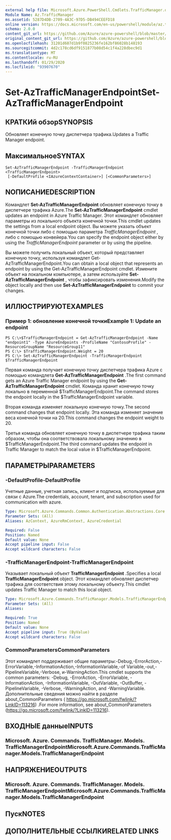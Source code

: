 ```yaml
---
external help file: Microsoft.Azure.PowerShell.Cmdlets.TrafficManager.dll-Help.xml
Module Name: Az.TrafficManager
ms.assetid: 5287D4DB-2709-4A3C-97D5-DB494CEEFD18
online version: https://docs.microsoft.com/en-us/powershell/module/az.trafficmanager/set-aztrafficmanagerendpoint
schema: 2.0.0
content_git_url: https://github.com/Azure/azure-powershell/blob/master/src/TrafficManager/TrafficManager/help/Set-AzTrafficManagerEndpoint.md
original_content_git_url: https://github.com/Azure/azure-powershell/blob/master/src/TrafficManager/TrafficManager/help/Set-AzTrafficManagerEndpoint.md
ms.openlocfilehash: 31201d607d1b9f0825236fe162bf86028b148193
ms.sourcegitcommit: 4d2c178cd6df9151877b08d54c1f4a228dbec9d1
ms.translationtype: MT
ms.contentlocale: ru-RU
ms.lasthandoff: 01/29/2020
ms.locfileid: "93907670"
---
```

# <span data-ttu-id="9a251-101">Set-AzTrafficManagerEndpoint</span><span class="sxs-lookup"><span data-stu-id="9a251-101">Set-AzTrafficManagerEndpoint</span></span>

## <span data-ttu-id="9a251-102">КРАТКИй обзор</span><span class="sxs-lookup"><span data-stu-id="9a251-102">SYNOPSIS</span></span>
<span data-ttu-id="9a251-103">Обновляет конечную точку диспетчера трафика.</span><span class="sxs-lookup"><span data-stu-id="9a251-103">Updates a Traffic Manager endpoint.</span></span>

## <span data-ttu-id="9a251-104">Максимальное</span><span class="sxs-lookup"><span data-stu-id="9a251-104">SYNTAX</span></span>

```
Set-AzTrafficManagerEndpoint -TrafficManagerEndpoint <TrafficManagerEndpoint>
 [-DefaultProfile <IAzureContextContainer>] [<CommonParameters>]
```

## <span data-ttu-id="9a251-105">NОПИСАНИЕ</span><span class="sxs-lookup"><span data-stu-id="9a251-105">DESCRIPTION</span></span>
<span data-ttu-id="9a251-106">Командлет **Set-AzTrafficManagerEndpoint** обновляет конечную точку в диспетчере трафика Azure.</span><span class="sxs-lookup"><span data-stu-id="9a251-106">The **Set-AzTrafficManagerEndpoint** cmdlet updates an endpoint in Azure Traffic Manager.</span></span>
<span data-ttu-id="9a251-107">Этот командлет обновляет параметры из локального объекта конечной точки.</span><span class="sxs-lookup"><span data-stu-id="9a251-107">This cmdlet updates the settings from a local endpoint object.</span></span>
<span data-ttu-id="9a251-108">Вы можете указать объект конечной точки либо с помощью параметра *TrafficManagerEndpoint* , либо с помощью конвейера.</span><span class="sxs-lookup"><span data-stu-id="9a251-108">You can specify the endpoint object either by using the *TrafficManagerEndpoint* parameter or by using the pipeline.</span></span>

<span data-ttu-id="9a251-109">Вы можете получить локальный объект, который представляет конечную точку, используя командлет Get-AzTrafficManagerEndpoint.</span><span class="sxs-lookup"><span data-stu-id="9a251-109">You can obtain a local object that represents an endpoint by using the Get-AzTrafficManagerEndpoint cmdlet.</span></span>
<span data-ttu-id="9a251-110">Измените объект на локальном компьютере, а затем используйте **Set-AzTrafficManagerEndpoint** , чтобы зафиксировать изменения.</span><span class="sxs-lookup"><span data-stu-id="9a251-110">Modify the object locally and then use **Set-AzTrafficManagerEndpoint** to commit your changes.</span></span>

## <span data-ttu-id="9a251-111">ИЛЛЮСТРИРУЮТ</span><span class="sxs-lookup"><span data-stu-id="9a251-111">EXAMPLES</span></span>

### <span data-ttu-id="9a251-112">Пример 1: обновление конечной точки</span><span class="sxs-lookup"><span data-stu-id="9a251-112">Example 1: Update an endpoint</span></span>
```
PS C:\>$TrafficManagerEndpoint = Get-AzTrafficManagerEndpoint -Name "endpoint1" -Type AzureEndpoints -ProfileName "ContosoProfile" -ResourceGroupName "ResourceGroup11"
PS C:\> $TrafficManagerEndpoint.Weight = 20
PS C:\> Set-AzTrafficManagerEndpoint -TrafficManagerEndpoint $TrafficManagerEndpoint
```

<span data-ttu-id="9a251-113">Первая команда получает конечную точку диспетчера трафика Azure с помощью командлета **Get-AzTrafficManagerEndpoint** .</span><span class="sxs-lookup"><span data-stu-id="9a251-113">The first command gets an Azure Traffic Manager endpoint by using the **Get-AzTrafficManagerEndpoint** cmdlet.</span></span>
<span data-ttu-id="9a251-114">Команда хранит конечную точку локально в переменной $TrafficManagerEndpoint.</span><span class="sxs-lookup"><span data-stu-id="9a251-114">The command stores the endpoint locally in the $TrafficManagerEndpoint variable.</span></span>

<span data-ttu-id="9a251-115">Вторая команда изменяет локальную конечную точку.</span><span class="sxs-lookup"><span data-stu-id="9a251-115">The second command changes that endpoint locally.</span></span>
<span data-ttu-id="9a251-116">Эта команда изменяет значение веса конечной точки на 20.</span><span class="sxs-lookup"><span data-stu-id="9a251-116">This command changes the endpoint weight to 20.</span></span>

<span data-ttu-id="9a251-117">Третья команда обновляет конечную точку в диспетчере трафика таким образом, чтобы она соответствовала локальному значению в $TrafficManagerEndpoint.</span><span class="sxs-lookup"><span data-stu-id="9a251-117">The third command updates the endpoint in Traffic Manager to match the local value in $TrafficManagerEndpoint.</span></span>

## <span data-ttu-id="9a251-118">ПАРАМЕТРЫ</span><span class="sxs-lookup"><span data-stu-id="9a251-118">PARAMETERS</span></span>

### <span data-ttu-id="9a251-119">-DefaultProfile</span><span class="sxs-lookup"><span data-stu-id="9a251-119">-DefaultProfile</span></span>
<span data-ttu-id="9a251-120">Учетные данные, учетная запись, клиент и подписка, используемые для связи с Azure.</span><span class="sxs-lookup"><span data-stu-id="9a251-120">The credentials, account, tenant, and subscription used for communication with azure.</span></span>

```yaml
Type: Microsoft.Azure.Commands.Common.Authentication.Abstractions.Core.IAzureContextContainer
Parameter Sets: (All)
Aliases: AzContext, AzureRmContext, AzureCredential

Required: False
Position: Named
Default value: None
Accept pipeline input: False
Accept wildcard characters: False
```

### <span data-ttu-id="9a251-121">-TrafficManagerEndpoint</span><span class="sxs-lookup"><span data-stu-id="9a251-121">-TrafficManagerEndpoint</span></span>
<span data-ttu-id="9a251-122">Указывает локальный объект **TrafficManagerEndpoint** .</span><span class="sxs-lookup"><span data-stu-id="9a251-122">Specifies a local **TrafficManagerEndpoint** object.</span></span>
<span data-ttu-id="9a251-123">Этот командлет обновляет диспетчер трафика для соответствия этому локальному объекту.</span><span class="sxs-lookup"><span data-stu-id="9a251-123">This cmdlet updates Traffic Manager to match this local object.</span></span>

```yaml
Type: Microsoft.Azure.Commands.TrafficManager.Models.TrafficManagerEndpoint
Parameter Sets: (All)
Aliases:

Required: True
Position: Named
Default value: None
Accept pipeline input: True (ByValue)
Accept wildcard characters: False
```

### <span data-ttu-id="9a251-124">CommonParameters</span><span class="sxs-lookup"><span data-stu-id="9a251-124">CommonParameters</span></span>
<span data-ttu-id="9a251-125">Этот командлет поддерживает общие параметры:-Debug,-ErrorAction,-ErrorVariable,-InformationAction,-InformationVariable,-of Variable,-out,-PipelineVariable,-Verbose, и-WarningAction.</span><span class="sxs-lookup"><span data-stu-id="9a251-125">This cmdlet supports the common parameters: -Debug, -ErrorAction, -ErrorVariable, -InformationAction, -InformationVariable, -OutVariable, -OutBuffer, -PipelineVariable, -Verbose, -WarningAction, and -WarningVariable.</span></span> <span data-ttu-id="9a251-126">Дополнительные сведения можно найти в разделе about_CommonParameters ( https://go.microsoft.com/fwlink/?LinkID=113216) .</span><span class="sxs-lookup"><span data-stu-id="9a251-126">For more information, see about_CommonParameters (https://go.microsoft.com/fwlink/?LinkID=113216).</span></span>

## <span data-ttu-id="9a251-127">ВХОДНЫЕ данные</span><span class="sxs-lookup"><span data-stu-id="9a251-127">INPUTS</span></span>

### <span data-ttu-id="9a251-128">Microsoft. Azure. Commands. TrafficManager. Models. TrafficManagerEndpoint</span><span class="sxs-lookup"><span data-stu-id="9a251-128">Microsoft.Azure.Commands.TrafficManager.Models.TrafficManagerEndpoint</span></span>

## <span data-ttu-id="9a251-129">НАПРЯЖЕНИЕ</span><span class="sxs-lookup"><span data-stu-id="9a251-129">OUTPUTS</span></span>

### <span data-ttu-id="9a251-130">Microsoft. Azure. Commands. TrafficManager. Models. TrafficManagerEndpoint</span><span class="sxs-lookup"><span data-stu-id="9a251-130">Microsoft.Azure.Commands.TrafficManager.Models.TrafficManagerEndpoint</span></span>

## <span data-ttu-id="9a251-131">Пуск</span><span class="sxs-lookup"><span data-stu-id="9a251-131">NOTES</span></span>

## <span data-ttu-id="9a251-132">ДОПОЛНИТЕЛЬНЫЕ ССЫЛКИ</span><span class="sxs-lookup"><span data-stu-id="9a251-132">RELATED LINKS</span></span>
